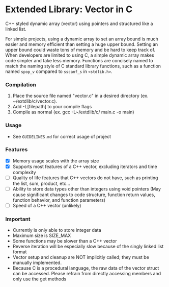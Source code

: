 Extended Library: Vector in C
=============================
C++ styled dynamic array (vector) using pointers and structured like a linked list.

For simple projects, using a dynamic array to set an array bound is much easier and memory efficient than setting a huge upper bound.
Setting an upper bound could waste tons of memory and be hard to keep track of.
When developers are limited to using C, a simple dynamic array makes code simpler and take less memory.
Functions are concisely named to match the naming style of C standard library functions, such as a function named ```spop_v``` compared to ```sscanf_s``` in ```<stdlib.h>```.

### Compilation
1. Place the source file named "vector.c" in a desired directory (ex. ~/extdlib/c/vector.c).
2. Add -L[filepath] to your compile flags
3. Compile as normal (ex. gcc -L~/extdlib/c/ main.c -o main)

### Usage
* See ```GUIDELINES.md``` for correct usage of project

### Features
- [X] Memory usage scales with the array size
- [X] Supports most features of a C++ vector, excluding iterators and time complexity
- [ ] Quality of life features that C++ vectors do not have, such as printing the list, sum, product, etc...
- [ ] Ability to store data types other than integers using void pointers (May cause significant changes to code structure, function return values, function behavior, and function parameters)
- [ ] Speed of a C++ vector (unlikely)

### Important
* Currently is only able to store integer data
* Maximum size is SIZE_MAX
* Some functions may be slower than a C++ vector
* Reverse iteration will be especially slow because of the singly linked list format
* Vector setup and cleanup are NOT implicitly called; they must be manually implemented.
* Because C is a procedural language, the raw data of the vector struct can be accessed. Please refrain from directly accessing members and only use the get methods
